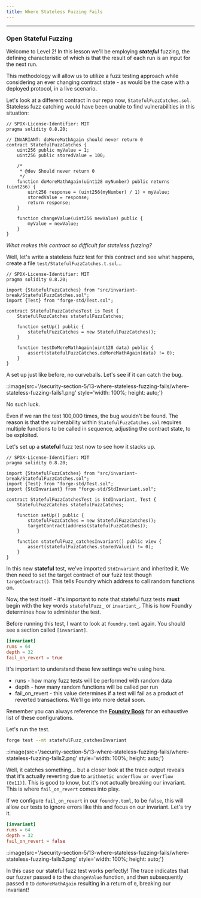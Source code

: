 ```yaml
---
title: Where Stateless Fuzzing Fails
---
```


---

### Open Stateful Fuzzing

Welcome to Level 2! In this lesson we'll be employing **_stateful_** fuzzing, the defining characteristic of which is that the result of each run is an input for the next run.

This methodology will allow us to utilize a fuzz testing approach while considering an ever changing contract state - as would be the case with a deployed protocol, in a live scenario.

Let's look at a different contract in our repo now, `StatefulFuzzCatches.sol`. Stateless fuzz catching would have been unable to find vulnerabilities in this situation:

```solidity
// SPDX-License-Identifier: MIT
pragma solidity 0.8.20;

// INVARIANT: doMoreMathAgain should never return 0
contract StatefulFuzzCatches {
    uint256 public myValue = 1;
    uint256 public storedValue = 100;

    /*
     * @dev Should never return 0
     */
    function doMoreMathAgain(uint128 myNumber) public returns (uint256) {
        uint256 response = (uint256(myNumber) / 1) + myValue;
        storedValue = response;
        return response;
    }

    function changeValue(uint256 newValue) public {
        myValue = newValue;
    }
}
```

_What makes this contract so difficult for stateless fuzzing?_

Well, let's write a stateless fuzz test for this contract and see what happens, create a file `test/StatefulFuzzCatches.t.sol`...

```solidity
// SPDX-License-Identifier: MIT
pragma solidity 0.8.20;

import {StatefulFuzzCatches} from "src/invariant-break/StatefulFuzzCatches.sol";
import {Test} from "forge-std/Test.sol";

contract StatefulFuzzCatchesTest is Test {
    StatefulFuzzCatches statefulFuzzCatches;

    function setUp() public {
        statefulFuzzCatches = new StatefulFuzzCatches();
    }

    function testDoMoreMathAgain(uint128 data) public {
        assert(statefulFuzzCatches.doMoreMathAgain(data) != 0);
    }
}
```

A set up just like before, no curveballs. Let's see if it can catch the bug.

::image{src='/security-section-5/13-where-stateless-fuzzing-fails/where-stateless-fuzzing-fails1.png' style='width: 100%; height: auto;'}

No such luck.

Even if we ran the test 100,000 times, the bug wouldn't be found. The reason is that the vulnerability within `StatefulFuzzCatches.sol` requires multiple functions to be called in sequence, adjusting the contract state, to be exploited.

Let's set up a **stateful** fuzz test now to see how it stacks up.

```solidity
// SPDX-License-Identifier: MIT
pragma solidity 0.8.20;

import {StatefulFuzzCatches} from "src/invariant-break/StatefulFuzzCatches.sol";
import {Test} from "forge-std/Test.sol";
import {StdInvariant} from "forge-std/StdInvariant.sol";

contract StatefulFuzzCatchesTest is StdInvariant, Test {
    StatefulFuzzCatches statefulFuzzCatches;

    function setUp() public {
        statefulFuzzCatches = new StatefulFuzzCatches();
        targetContract(address(statefulFuzzCatches));
    }

    function statefulFuzz_catchesInvariant() public view {
        assert(statefulFuzzCatches.storedValue() != 0);
    }
}
```

In this new **stateful** test, we've imported `StdInvariant` and inherited it. We then need to set the target contract of our fuzz test though `targetContract()`. This tells Foundry which address to call random functions on.

Now, the test itself - it's important to note that stateful fuzz tests **must** begin with the key words `statefulFuzz_` or `invariant_`. This is how Foundry determines how to administer the test.

Before running this test, I want to look at `foundry.toml` again. You should see a section called `[invariant]`.

```toml
[invariant]
runs = 64
depth = 32
fail_on_revert = true
```

It's important to understand these few settings we're using here.

- runs - how many fuzz tests will be performed with random data
- depth - how many random functions will be called per run
- fail_on_revert - this value determines if a test will fail as a product of reverted transactions. We'll go into more detail soon.

Remember you can always reference the [**Foundry Book**](https://book.getfoundry.sh/reference/config/testing?highlight=%5Binvariant%5D#invariant) for an exhaustive list of these configurations.

Let's run the test.

```bash
forge test --mt statefulFuzz_catchesInvariant
```

::image{src='/security-section-5/13-where-stateless-fuzzing-fails/where-stateless-fuzzing-fails2.png' style='width: 100%; height: auto;'}

Well, it catches something... but a closer look at the trace output reveals that it's actually reverting due to `arithmetic underflow or overflow (0x11)]`. This is good to know, but it's not actually breaking our invariant. This is where `fail_on_revert` comes into play.

If we configure `fail_on_revert` in our `foundry.toml`, to be `false`, this will allow our tests to ignore errors like this and focus on our invariant. Let's try it.

```toml
[invariant]
runs = 64
depth = 32
fail_on_revert = false
```

::image{src='/security-section-5/13-where-stateless-fuzzing-fails/where-stateless-fuzzing-fails3.png' style='width: 100%; height: auto;'}

In this case our stateful fuzz test works perfectly! The trace indicates that our fuzzer passed `0` to the `changeValue` function, and then subsequently passed `0` to `doMoreMathAgain` resulting in a return of `0`, breaking our invariant!
